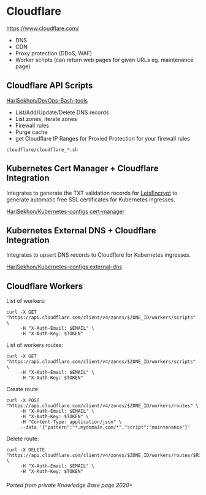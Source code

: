 # Cloudflare

https://www.cloudflare.com/

- DNS
- CDN
- Proxy protection (DDoS, WAF)
- Worker scripts (can return web pages for given URLs eg. maintenance page)

## Cloudflare API Scripts

[HariSekhon/DevOps-Bash-tools](https://github.com/HariSekhon/DevOps-Bash-tools#internet-services)

- List/Add/Update/Delete DNS records
- List zones, iterate zones
- Firewall rules
- Purge cache
- get Cloudflare IP Ranges for Proxied Protection for your firewall rules

`cloudflare/cloudflare_*.sh`

## Kubernetes Cert Manager + Cloudflare Integration

Integrates to generate the TXT validation records for [LetsEncrypt](https://letsencrypt.org/) to generate automatic free SSL certificates for Kubernetes ingresses.

[HariSekhon/Kubernetes-configs cert-manager](https://github.com/HariSekhon/Kubernetes-configs/blob/master/cert-manager/base/cert-manager-clusterissuer.yaml)

## Kubernetes External DNS + Cloudflare Integration

Integrates to upsert DNS records to Cloudflare for Kubernetes ingresses.

[HariSekhon/Kubernetes-configs external-dns](https://github.com/HariSekhon/Kubernetes-configs/blob/master/external-dns/base/values.yaml#L164)

## Cloudflare Workers

List of workers:

```shell
curl -X GET "https://api.cloudflare.com/client/v4/zones/$ZONE_ID/workers/scripts" \
     -H "X-Auth-Email: $EMAIL" \
     -H "X-Auth-Key: $TOKEN"
```

List of workers routes:

```shell
curl -X GET "https://api.cloudflare.com/client/v4/zones/$ZONE_ID/workers/scripts" \
     -H "X-Auth-Email: $EMAIL" \
     -H "X-Auth-Key: $TOKEN"
```

Create route:

```shell
curl -X POST "https://api.cloudflare.com/client/v4/zones/$ZONE_ID/workers/routes" \
     -H "X-Auth-Email: $EMAIL" \
     -H "X-Auth-Key: $TOKEN" \
     -H "Content-Type: application/json" \
     --data '{"pattern":"*.mydomain.com/*","script":"maintenance"}'
```

Delete route:

```shell
curl -X DELETE "https://api.cloudflare.com/client/v4/zones/$ZONE_ID/workers/routes/$ROUTE_ID" \
     -H "X-Auth-Email: $EMAIL" \
     -H "X-Auth-Key: $TOKEN"
```

###### Ported from private Knowledge Base page 2020+
